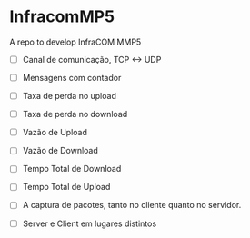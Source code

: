 # InfracomMP5
A repo to develop InfraCOM MMP5

- [ ] Canal de comunicação, TCP <-> UDP
- [ ] Mensagens com contador
- [ ] Taxa de perda no upload
- [ ] Taxa de perda no download
- [ ] Vazão de Upload
- [ ] Vazão de Download
- [ ] Tempo Total de Download
- [ ] Tempo Total de Upload 
- [ ] A captura de pacotes, tanto no cliente quanto no servidor.
- [ ] Server e Client em lugares distintos

